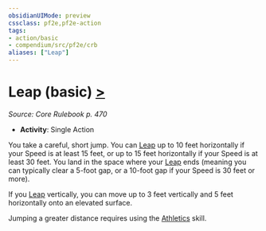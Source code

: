 ```yaml
---
obsidianUIMode: preview
cssclass: pf2e,pf2e-action
tags:
- action/basic
- compendium/src/pf2e/crb
aliases: ["Leap"]
---
```

# Leap (basic) [>](../core-rulebook/chapter-9-playing-the-game.md#Actions "Single Action")
*Source: Core Rulebook p. 470*  


- **Activity**: Single Action

You take a careful, short jump. You can [Leap](../../../..//TTRPGShare-Pathfinder-2E-Vault/rules/actions/leap.md) up to 10 feet horizontally if your Speed is at least 15 feet, or up to 15 feet horizontally if your Speed is at least 30 feet. You land in the space where your [Leap](../../../..//TTRPGShare-Pathfinder-2E-Vault/rules/actions/leap.md) ends (meaning you can typically clear a 5-foot gap, or a 10-foot gap if your Speed is 30 feet or more).

If you [Leap](../../../..//TTRPGShare-Pathfinder-2E-Vault/rules/actions/leap.md) vertically, you can move up to 3 feet vertically and 5 feet horizontally onto an elevated surface.

Jumping a greater distance requires using the [Athletics](../../Compendium/skills.md#Athletics) skill.